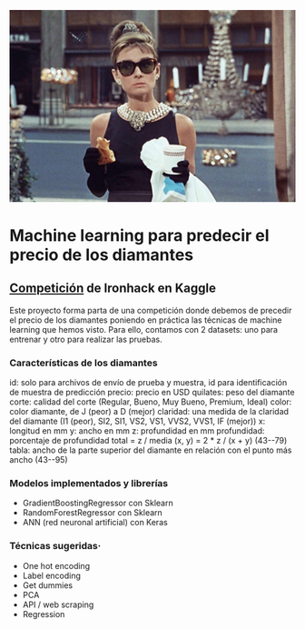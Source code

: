 


![kaggle-diamond-competition](imagenes/desayuno_con_diamantes.jpg)





# Machine learning para predecir el precio de los diamantes  
## [Competición](https://www.kaggle.com/c/diamonds-datamad0820) de Ironhack en Kaggle

Este proyecto forma parta de una competición donde debemos de precedir el precio de los diamantes poniendo en práctica las técnicas de machine learning que hemos visto.
Para ello, contamos con 2 datasets: uno para entrenar y otro para realizar las pruebas.

### Características de los diamantes

id: solo para archivos de envío de prueba y muestra, id para identificación de muestra de predicción
precio: precio en USD
quilates: peso del diamante
corte: calidad del corte (Regular, Bueno, Muy Bueno, Premium, Ideal)
color: color diamante, de J (peor) a D (mejor)
claridad: una medida de la claridad del diamante (I1 (peor), SI2, SI1, VS2, VS1, VVS2, VVS1, IF (mejor))
x: longitud en mm
y: ancho en mm
z: profundidad en mm
profundidad: porcentaje de profundidad total = z / media (x, y) = 2 * z / (x + y) (43--79)
tabla: ancho de la parte superior del diamante en relación con el punto más ancho (43--95)

### Modelos implementados y librerías 

- GradientBoostingRegressor con Sklearn
- RandomForestRegressor con Sklearn
- ANN (red neuronal artificial) con Keras 

### Técnicas sugeridas·

- One hot encoding
- Label encoding
- Get dummies 
- PCA
- API / web scraping
- Regression
